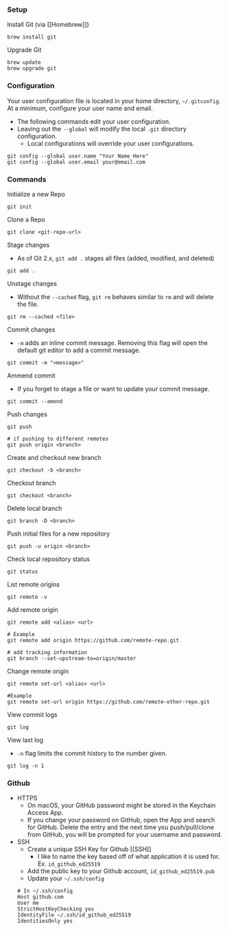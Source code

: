 ### Setup

Install Git (via [[Homebrew]])
```
brew install git
```
Upgrade Git
```
brew update
brew upgrade git
```

### Configuration
Your user configuration file is located in your home directory, `~/.gitconfig`. At a minimum, configure your user name and email.
- The following commands edit your user configuration.
- Leaving out the `--global` will modify the local `.git` directory configuration.
	- Local configurations will override your user configurations.
```
git config --global user.name "Your Name Here"
git config --global user.email your@email.com
```

### Commands

Initialize a new Repo
```
git init
```

Clone a Repo
```
git clone <git-repo-url>
```

Stage changes
- As of Git 2.x, `git add .` stages all files (added, modified, and deleted)
```
git add .
```

Unstage changes
- Without the `--cached` flag, `git rm` behaves similar to `rm` and will delete the file.
```
git rm --cached <file>
```

Commit changes
- `-m` adds an inline commit message. Removing this flag will open the default git editor to add a commit message.
```
git commit -m "<message>"
```

Ammend commit
- If you forget to stage a file or want to update your commit message.
```
git commit --amend
```

Push changes
```
git push

# if pushing to different remotes
git push origin <branch>
```

Create and checkout new branch
```
git checkout -b <branch>
```

Checkout branch
```
git checkout <branch>
```

Delete local branch
```
git branch -D <branch>
```

Push initial files for a new repository
```
git push -u origin <branch>
```

Check local repository status
```
git status
```

List remote origins
```
git remote -v
```

Add remote origin
```
git remote add <alias> <url>

# Example
git remote add origin https://github.com/remote-repo.git

# add tracking information
git branch --set-upstream-to=origin/master
```

Change remote origin
```
git remote set-url <alias> <url>

#Example
git remote set-url origin https://github.com/remote-other-repo.git
```

View commit logs
```
git log
```
View last log
- `-n` flag limits the commit history to the number given.
```
git log -n 1
```

### Github
- HTTPS
	- On macOS, your GitHub password might be stored in the Keychain Access App.
    - If you change your password on GitHub, open the App and search for GitHub. Delete the entry and the next time you push/pull/clone from GitHub, you will be prompted for your username and password.
- SSH
	- Create a unique SSH Key for Github [[SSH]]
		- I like to name the key based off of what application it is used for. Ex. `id_github_ed25519`
	- Add the public key to your Github account, `id_github_ed25519.pub`
	- Update your  `~/.ssh/config`
	```
	# In ~/.ssh/config
	Host github.com
	User me
	StrictHostKeyChecking yes
	IdentityFile ~/.ssh/id_github_ed25519
	IdentitiesOnly yes
	```